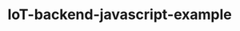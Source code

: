 # IoT-backend-javascript-example

<script async src="//jsfiddle.net/rickyvaughn2/2m4mb7np/embed/js,html,css,result/dark/"></script>
